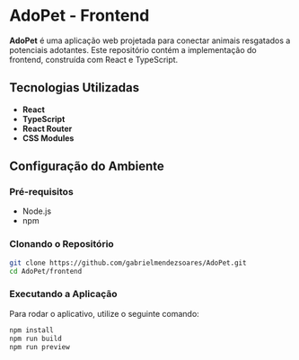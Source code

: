 # AdoPet - Frontend

**AdoPet** é uma aplicação web projetada para conectar animais resgatados a potenciais adotantes. Este repositório contém a implementação do frontend, construída com React e TypeScript.

## Tecnologias Utilizadas

- **React**
- **TypeScript**
- **React Router**
- **CSS Modules**

## Configuração do Ambiente

### Pré-requisitos

- Node.js
- npm

### Clonando o Repositório

```bash
git clone https://github.com/gabrielmendezsoares/AdoPet.git
cd AdoPet/frontend
```

### Executando a Aplicação

Para rodar o aplicativo, utilize o seguinte comando:

```bash
npm install
npm run build
npm run preview
```
